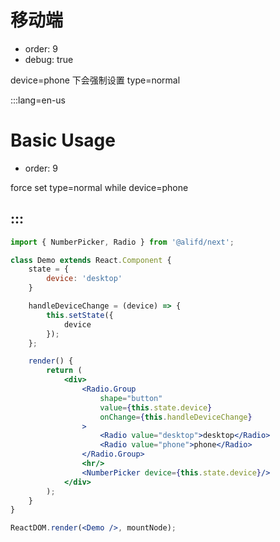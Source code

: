 # 移动端

- order: 9
- debug: true

device=phone 下会强制设置 type=normal

:::lang=en-us
# Basic Usage

- order: 9

force set type=normal while device=phone

:::
---

````jsx
import { NumberPicker, Radio } from '@alifd/next';

class Demo extends React.Component {
    state = {
        device: 'desktop'
    }

    handleDeviceChange = (device) => {
        this.setState({
            device
        });
    };

    render() {
        return (
            <div>
                <Radio.Group
                    shape="button"
                    value={this.state.device}
                    onChange={this.handleDeviceChange}
                >
                    <Radio value="desktop">desktop</Radio>
                    <Radio value="phone">phone</Radio>
                </Radio.Group>
                <hr/>
                <NumberPicker device={this.state.device}/>
            </div>
        );
    }
}

ReactDOM.render(<Demo />, mountNode);
````
